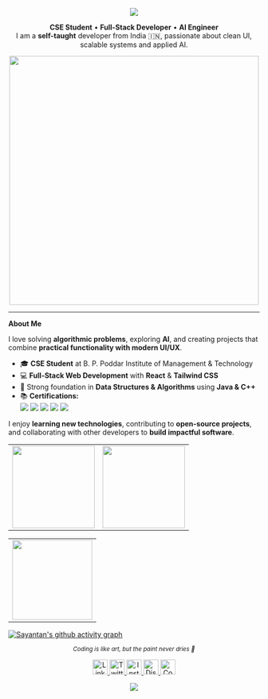 <!-- HERO SECTION -->
<p align="center">
  <img src="https://capsule-render.vercel.app/api?type=waving&color=0:0072ff,100:00c6ff&height=200&width=full&section=header&text=Hi,%20I'm%20Sayantan...%20&fontSize=60&fontAlignY=35&fontColor=FFFACD" />
</p>


<p align="center">
  <b>CSE Student</b>  • <b>Full-Stack Developer</b> • <b>AI Engineer</b><br>
  I am a <b>self-taught</b> developer from India 🇮🇳, passionate about clean UI, scalable systems and applied AI.
</p>
<!-- TECH STACK -->
<p align="center">
  <img src="https://skillicons.dev/icons?i=c,cs,cpp,java,python,javascript,html,css,typescript,react,tailwind,nodejs,git,github,vscode" width="500"/>
</p>

---
<!-- ABOUT ME --> 
**About Me**

I love solving **algorithmic problems**, exploring **AI**, and creating projects that combine **practical functionality with modern UI/UX**.

- 🎓 **CSE Student** at B. P. Poddar Institute of Management & Technology  
- 💻 **Full-Stack Web Development** with **React** & **Tailwind CSS**  
- 🧠 Strong foundation in **Data Structures & Algorithms** using **Java & C++**  
- 📚 **Certifications:**  
  <img src="https://img.shields.io/badge/Responsive%20Web%20Design-FCC-4BC0D9?logo=freecodecamp&logoColor=white" /> 
  <img src="https://img.shields.io/badge/JavaScript%20Algorithms-FCC-F7DF1E?logo=javascript&logoColor=black" /> 
  <img src="https://img.shields.io/badge/Front%20End%20Libraries-FCC-4BC0D9?logo=react&logoColor=white" /> 
  <img src="https://img.shields.io/badge/Scientific%20Computing-Python-3776AB?logo=python&logoColor=white" /> 
  <img src="https://img.shields.io/badge/Foundational%20C%23-Microsoft-68217A?logo=c-sharp&logoColor=white" />
  
I enjoy **learning new technologies**, contributing to **open-source projects**, and collaborating with other developers to **build impactful software**.

<!-- STATS SIDE BY SIDE -->
<table align="center">
<tr>
<td align="center">
  <img src="https://github-readme-stats.vercel.app/api?username=sayantan-pachal&show_icons=true&theme=tokyonight&hide_border=true" height="165"/>
</td>
<td align="center">
  <img src="https://github-readme-streak-stats.herokuapp.com/?user=sayantan-pachal&theme=tokyonight&hide_border=true" height="165"/>
</td>
</tr>
</table>
<table align="center">
    <td align="center">
      <img src="https://github-readme-stats.vercel.app/api/top-langs/?username=sayantan-pachal&layout=compact&theme=tokyonight&hide_border=true" height="160"/>
    </td>
</table>

[![Sayantan's github activity graph](https://github-readme-activity-graph.vercel.app/graph?username=sayantan-pachal&theme=tokyo-night)](https://github.com/sayantan-pachal)

<p align="center">
  <sub><i>Coding is like art, but the paint never dries 🎨</i></sub>
</p>

<!-- SOCIAL LINKS --> 
<p align="center">
  <a href="https://www.linkedin.com/in/sayantan-pachal" target="_blank">
    <img src="https://skillicons.dev/icons?i=linkedin" alt="LinkedIn" width="30"/>
  </a>
  <a href="https://twitter.com/sayantan_pachal" target="_blank">
    <img src="https://skillicons.dev/icons?i=twitter" alt="Twitter" width="30"/>
  </a>
  <a href="https://www.instagram.com/sayantan_pachal" target="_blank">
    <img src="https://skillicons.dev/icons?i=instagram" alt="Instagram" width="30"/>
  </a>
  <a href="https://discord.com/users/1078352503973871626" target="_blank">
    <img src="https://skillicons.dev/icons?i=discord" alt="Discord" width="30"/>
  </a>
  <a href="https://codepen.io/sayantan_pachal" target="_blank">
    <img src="https://skillicons.dev/icons?i=codepen" alt="Codepen" width="30"/>
  </a>
</p>

<p align="center">
  <img src="https://capsule-render.vercel.app/api?type=waving&color=0:0072ff,100:00c6ff&height=120&section=footer"/>
</p>
